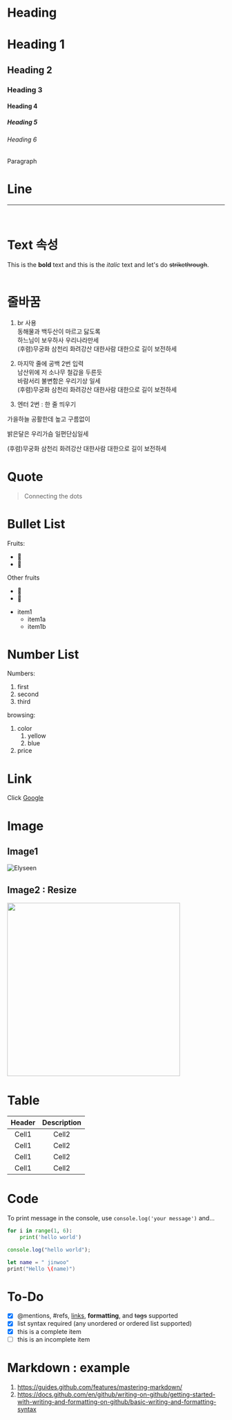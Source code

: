 <!-- Heading -->

# Heading <br/>

# Heading 1

## Heading 2

### Heading 3

#### Heading 4

##### Heading 5

###### Heading 6

Paragraph

<!-- Line -->

# Line

<!-- Heading1은 자동으로 1라인 들어감  -->

---

<br/>

<!-- Text attributes -->

# Text 속성

This is the **bold** text and this is the _italic_ text and let's do ~~strikethrough~~.
<br/>
<br/>

<!-- 줄바꿈 -->

# 줄바꿈

1. br 사용 <br/>
   동해물과 백두산이 마르고 닳도록<br/>
   하느님이 보우하사 우리나라만세<br/>
   (후렴)무궁화 삼천리 화려강산 대한사람 대한으로 길이 보전하세

2. 마지막 줄에 공백 2번 입력  
   남산위에 저 소나무 철갑을 두른듯  
   바람서리 불변함은 우리기상 일세  
   (후렴)무궁화 삼천리 화려강산 대한사람 대한으로 길이 보전하세

3. 엔터 2번 : 한 줄 띄우기

가을하늘 공활한데 높고 구름없이

밝은달은 우리가슴 일편단심일세

(후렴)무궁화 삼천리 화려강산 대한사람 대한으로 길이 보전하세

<!-- Quote -->

# Quote

> Connecting the dots

<!-- Bullet List -->

# Bullet List

Fruits:

- 🍎
- 🍋

Other fruits

- 🍑
- 🍇

* item1
  - item1a
  - item1b

<!-- Number List -->

# Number List

Numbers:

1. first
2. second
3. third

browsing:

1. color
   1. yellow
   2. blue
2. price

<!-- Link -->

# Link

Click [Google](https://www.google.com/)

<!-- Image -->

# Image

## Image1

![Elyseen](https://i.pinimg.com/originals/b1/54/16/b1541690afd409970d4cbe109171bb3c.jpg)

## Image2 : Resize

<img src = "https://i.pinimg.com/originals/b1/54/16/b1541690afd409970d4cbe109171bb3c.jpg" width = "400" height = "400">

<!-- Table -->

# Table

| Header | Description |
| :----: | :---------: |
| Cell1  |    Cell2    |
| Cell1  |    Cell2    |
| Cell1  |    Cell2    |
| Cell1  |    Cell2    |

<!-- |--:| 오른쪽 정렬 -->
<!-- |:--| 왼쪽 정렬-->
<!-- |:--:| 중간 정렬 -->

<!-- Code -->

# Code

To print message in the console, use `console.log('your message')` and...

```py
for i in range(1, 6):
    print('hello world')
```

```js
console.log("hello world");
```

```swift
let name = " jinwoo"
print("Hello \(name)")
```

<!-- Todo  -->

# To-Do

- [x] @mentions, #refs, [links](), **formatting**, and <del>tags</del> supported
- [x] list syntax required (any unordered or ordered list supported)
- [x] this is a complete item
- [ ] this is an incomplete item

# Markdown : example

1. https://guides.github.com/features/mastering-markdown/
2. https://docs.github.com/en/github/writing-on-github/getting-started-with-writing-and-formatting-on-github/basic-writing-and-formatting-syntax
